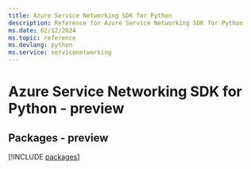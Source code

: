 ```yaml
---
title: Azure Service Networking SDK for Python
description: Reference for Azure Service Networking SDK for Python
ms.date: 02/12/2024
ms.topic: reference
ms.devlang: python
ms.service: servicenetworking
---
```

# Azure Service Networking SDK for Python - preview
## Packages - preview
[!INCLUDE [packages](service-networking-index.md)]